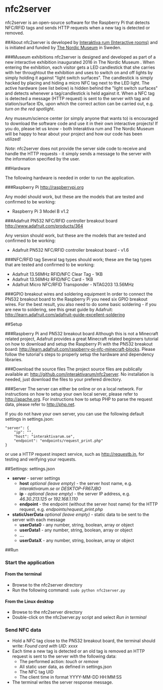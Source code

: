 # nfc2server

nfc2server is an open-source software for the Raspberry Pi that detects NFC/RFID tags and sends HTTP requests when a new tag is detected or removed.

##About
nfc2server is developed by [Interaktiva rum (Interactive rooms)](http://www.interaktivarum.se/en) and is initiated and funded by [The Nordic Museum](http://www.nordiskamuseet.se/en) in Sweden.

###Museum exhibitions
nfc2server is designed and developed as part of a new interactive exhibition inaugurated 2016 in The Nordic Museum .
When entering the exhibition, each visitor gets a LED candlestick that she carries with her throughtout the exhibition and uses to switch on and off lights by simply holding it against "light switch surfaces".
The candlestick is simply hacked by placing and hiding a micro NFC tag next to the LED light.
The active hardware (see list below) is hidden behind the "light switch surfaces" and detects whenever a tag/candlestick is held against it.
When a NFC tag is detected a message (HTTP request) is sent to the server with tag and station/surface IDs, upon which the correct action can be carried out, e.g. *turn on the red spotlight*.

Any museum/science center (or simply anyone that wants to) is encouraged to download the software code and use it in their own interactive projects! If you do, please let us know - both Interaktiva rum and The Nordic Museum will be happy to hear about your project and how our code has been utilized!

*Note*: nfc2server does not provide the server side code to receive and handle the HTTP requests - it simply sends a message to the server with the information specified by the user. 

##Hardware

The following hardware is needed in order to run the application.

###Raspberry Pi
http://raspberrypi.org

Any model should work, but these are the models that are tested and confirmed to be working:
* Raspberry Pi 3 Model B v1.2

###Adafruit PN532 NFC/RFID controller breakout board
http://www.adafruit.com/products/364

Any version should work, but these are the models that are tested and confirmed to be working:
* Adafruit PN532 NFC/RFID controller breakout board - v1.6

###NFC/RFID tag
Several tag types should work; these are the tag types that are tested and confirmed to be working:
* Adafruit 13.56MHz RFID/NFC Clear Tag - 1KB
* Adafruit 13.56MHz RFID/NFC Card - 1KB
* Adafruit Micro NFC/RFID Transponder - NTAG203 13.56MHz

###GPIO breakout wires and soldering equipment
In order to connect the PN532 breakout board to the Raspberry Pi you need six GPIO breakout wires.
For the best result, you also need to do some basic soldering - if you are new to soldering, see this great guide by Adafruit: http://learn.adafruit.com/adafruit-guide-excellent-soldering

##Setup

###Raspberry Pi and PN532 breakout board
Although this is not a Minecraft related project, Adafruit provides a great Minecraft related beginners tutorial on how to download and setup the Raspberry Pi with the PN532 breakout board: http://learn.adafruit.com/raspberry-pi-nfc-minecraft-blocks. Please follow the tutorial's steps to properly setup the hardware and dependency libraries. 

###Download the source files
The project source files are publically available at: http://github.com/interaktivarum/nfc2server. No installation is needed, just download the files to your prefered directory.

###Server
The server can either be online or on a local network. For instructions on how to setup your own local server, please refer to http://apache.org. 
For instructions how to setup PHP to parse the request data, please refer to http://php.net.

If you do not have your own server, you can use the following default settings in settings.json:
```
"server": {
	"ip": "",
	"host": "interaktivarum.se",
	"endpoint": "endpoints/request_print.php"
}
```
or use a HTTP request inspect service, such as http://requestb.in, for testing and verifying your requests. 

##Settings: settings.json

* **server** - server settings
	* **host** *optional (leave empty)* - the server host name, e.g. *interaktivarum.se* or *DESKTOP-FR67JBO*   
	* **ip** - *optional (leave empty)* - the server IP address, e.g. *46.30.213.125* or *192.168.1.110*
	* **endpoint** - the endpoint (without the server host name) for the HTTP request, e.g. *endpoints/request_print.php*
* **staticUserData** *optional (leave empty)* - static data to be sent to the server with each message
	* **userData0** - any number, string, boolean, array or object
	* **userData1** - any number, string, boolean, array or object
	* **...**
	* **userDataX** - any number, string, boolean, array or object

##Run

### Start the application
#### From the terminal
* Browse to the nfc2server directory 
* Run the following command: ``` sudo python nfc2server.py ```

#### From the Linux desktop
* Browse to the nfc2server directory
* Double-click on the nfc2server.py script and select *Run in terminal*

### Send NFC data
* Hold a NFC tag close to the PN532 breakout board, the terminal should write: *Found card with UID: xxxx*
* Each time a new tag is detected or an old tag is removed an HTTP request is sent to the server with the following data: 
	* The performed action: *touch* or *remove*
	* All static user data, as defined in settings.json
	* The NFC tag UID
	* The client time in format YYYY-MM-DD HH:MM:SS
* The terminal writes the server response message. 